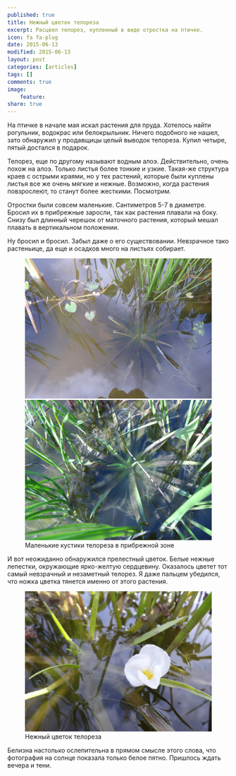 ```yaml
---
published: true
title: Нежный цветок телореза
excerpt: Расцвел телорез, купленный в виде отростка на птичке.
icon: fa fa-plug
date: 2015-06-13
modified: 2015-06-13
layout: post
categories: [articles]
tags: []
comments: true
image:
    feature:
share: true
---
```


На птичке в начале мая искал растения для пруда. Хотелось найти рогульник, водокрас или белокрыльник. Ничего подобного не нашел, зато обнаружил у продавщицы целый выводок телореза. Купил четыре, пятый достался в подарок. 

<!-- more -->

Телорез, еще по другому называют водным алоэ. Действительно, очень похож на алоэ. Только листья более тонкие и узкие. Такая-же структура краев с острыми краями, но у тех растений, которые были куплены листья все же очень мягкие и нежные. Возможно, когда растения повзрослеют, то станут более жесткими. Посмотрим.

Отростки были совсем маленькие. Сантиметров 5-7 в диаметре. Бросил их в прибрежные заросли, так как растения плавали на боку. Снизу был длинный черешок от маточного растения, который мешал плавать в вертикальном положении.

Ну бросил и бросил. Забыл даже о его существовании. Невзрачное тако растеньице, да еще и осадков много на листьях собирает.

<figure class="half">
    <a href="/images/story/2015-06-13/DSC03471.jpg"><img alt="Телорез и водокрас" title="Телорез и водокрас" src="/images/story/2015-06-13/DSC03471.jpg"></a>
    <a href="/images/story/2015-06-13/DSC03640.jpg"><img alt="Телорез собирает на листьях осадки" title="Телорез собирает на листьях осадки" src="/images/story/2015-06-13/DSC03640.jpg"></a>
    <figcaption>Маленькие кустики телореза в прибрежной зоне</figcaption>
</figure>

И вот неожиданно обнаружился прелестный цветок. Белые нежные лепестки, окружающие ярко-желтую сердцевину. Оказалось цветет тот самый невзрачный и незаметный телорез. Я даже пальцем убедился, что ножка цветка тянется именно от этого растения. 

<figure>
    <a href="/images/story/2015-06-13/DSC03821.jpg"><img alt="Нежный цветок телореза" title="Нежный цветок телореза" src="/images/story/2015-06-13/DSC03821.jpg"></a>
    <figcaption>Нежный цветок телореза</figcaption>
</figure>

Белизна настолько ослепительна в прямом смысле этого слова, что фотография на солнце показала только белое пятно. Пришлось ждать вечера и тени.

